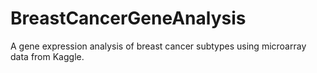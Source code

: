 # BreastCancerGeneAnalysis
A gene expression analysis of breast cancer subtypes using microarray data from Kaggle.
